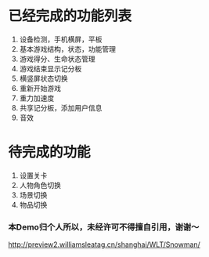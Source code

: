 # 已经完成的功能列表

1. 设备检测，手机横屏，平板
1. 基本游戏结构，状态，功能管理
1. 游戏得分、生命状态管理
1. 游戏结束显示记分板
1. 横竖屏状态切换
1. 重新开始游戏
1. 重力加速度
1. 共享记分板，添加用户信息
1. 音效

# 待完成的功能
1. 设置关卡
1. 人物角色切换
1. 场景切换
1. 物品切换

### 本Demo归个人所以，未经许可不得擅自引用，谢谢～


http://preview2.williamsleatag.cn/shanghai/WLT/Snowman/
